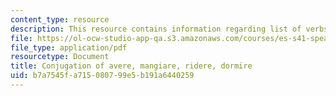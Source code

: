 ```yaml
---
content_type: resource
description: This resource contains information regarding list of verbs to conjugate.
file: https://ol-ocw-studio-app-qa.s3.amazonaws.com/courses/es-s41-speak-italian-with-your-mouth-full-spring-2012/b7a7545fa715080799e5b191a6440259_MITES_S41S12_verbConjugati.pdf
file_type: application/pdf
resourcetype: Document
title: Conjugation of avere, mangiare, ridere, dormire
uid: b7a7545f-a715-0807-99e5-b191a6440259
---
```

